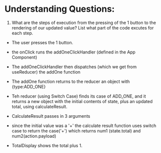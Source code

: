 # Understanding Questions:

1. What are the steps of execution from the pressing of the 1 button to the rendering of our updated value? List what part of the code excutes for each step.

- The user presses the 1 button.
- the onClick runs the addOneClickHandler (defined in the App Component)
- The addOneClickHandler then dispatches (which we get from useReducer) the addOne function
- The addOne function returns to the reducer an object with {type:ADD_ONE}
- Teh reducer (using Switch Case) finds its case of ADD_ONE, and it returns a new object with the initial contents of state, plus an updated total, using calculateResult.
- CalculateResult passes in 3 arguments
- since the initial value was a '+' the calculate result function uses switch case to return the case('+') which returns num1 (state.total) and num2(action.payload)

- TotalDisplay shows the total plus 1.

